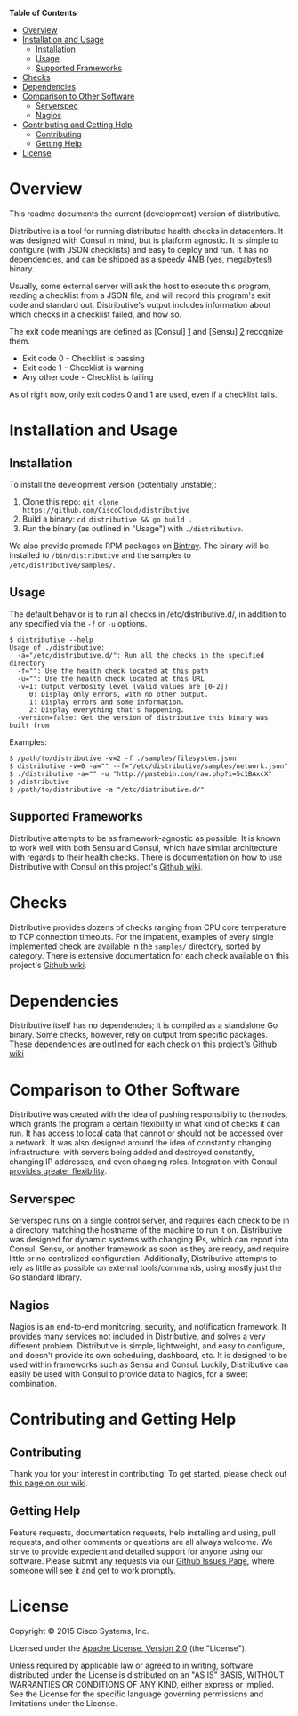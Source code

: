 <!-- markdown-toc start - Don't edit this section. Run M-x markdown-toc/generate-toc again -->
**Table of Contents**

- [Overview](#overview)
- [Installation and Usage](#installation-and-usage)
    - [Installation](#installation)
    - [Usage](#usage)
    - [Supported Frameworks](#supported-frameworks)
- [Checks](#checks)
- [Dependencies](#dependencies)
- [Comparison to Other Software](#comparison-to-other-software)
    - [Serverspec](#serverspec)
    - [Nagios](#nagios)
- [Contributing and Getting Help](#contributing-and-getting-help)
    - [Contributing](#contributing)
    - [Getting Help](#getting-help)
- [License](#license)

<!-- markdown-toc end -->

Overview
========

This readme documents the current (development) version of distributive.

Distributive is a tool for running distributed health checks in datacenters.
It was designed with Consul in mind, but is platform agnostic. It is simple
to configure (with JSON checklists) and easy to deploy and run. It has no
dependencies, and can be shipped as a speedy 4MB (yes, megabytes!) binary.

Usually, some external server will ask the host to execute this program, reading
a checklist from a JSON file, and will record this program's exit code and
standard out. Distributive's output includes information about which checks
in a checklist failed, and how so.

The exit code meanings are defined as [Consul] [1] and [Sensu] [2] recognize
them.

 * Exit code 0 - Checklist is passing
 * Exit code 1 - Checklist is warning
 * Any other code - Checklist is failing

As of right now, only exit codes 0 and 1 are used, even if a checklist fails.

Installation and Usage
======================

Installation
------------
To install the development version (potentially unstable):
 1. Clone this repo: `git clone https://github.com/CiscoCloud/distributive`
 2. Build a binary: `cd distributive && go build .`
 3. Run the binary (as outlined in "Usage") with `./distributive`.

We also provide premade RPM packages on
[Bintray](https://bintray.com/ciscocloud/rpm/Distributive/view#files). The
binary will be installed to `/bin/distributive` and the samples to
`/etc/distributive/samples/`.

Usage
-----

The default behavior is to run all checks in /etc/distributive.d/, in addition
to any specified via the `-f` or `-u` options.

```
$ distributive --help
Usage of ./distributive:
  -a="/etc/distributive.d/": Run all the checks in the specified directory
  -f="": Use the health check located at this path
  -u="": Use the health check located at this URL
  -v=1: Output verbosity level (valid values are [0-2])
     0: Display only errors, with no other output.
     1: Display errors and some information.
     2: Display everything that's happening.
  -version=false: Get the version of distributive this binary was built from
```

Examples:

```
$ /path/to/distributive -v=2 -f ./samples/filesystem.json
$ distributive -v=0 -a="" --f="/etc/distributive/samples/network.json"
$ ./distributive -a="" -u "http://pastebin.com/raw.php?i=5c1BAxcX"
$ /distributive
$ /path/to/distributive -a "/etc/distributive.d/"
```

Supported Frameworks
--------------------

Distributive attempts to be as framework-agnostic as possible. It is known to
work well with both Sensu and Consul, which have similar architecture with
regards to their health checks. There is documentation on how to use
Distributive with Consul on this project's
[Github wiki](https://github.com/CiscoCloud/distributive/wiki/Working-with-Consul).

[1]: https://www.consul.io/docs/agent/checks.html "Consul"
[2]: https://sensuapp.org/docs/0.18/checks "Sensu"

Checks
=======

Distributive provides dozens of checks ranging from CPU core temperature to
TCP connection timeouts. For the impatient, examples of every single implemented
check are available in the `samples/` directory, sorted by category. There
is extensive documentation for each check available on this project's
[Github wiki](https://github.com/CiscoCloud/distributive/wiki).


Dependencies
============

Distributive itself has no dependencies; it is compiled as a standalone Go
binary. Some checks, however, rely on output from specific packages. These
dependencies are outlined for each check on this project's
[Github wiki](https://github.com/CiscoCloud/distributive/wiki/Checks-and-Checklists).

Comparison to Other Software
============================

Distributive was created with the idea of pushing responsibiliy to the nodes,
which grants the program a certain flexibility in what kind of checks it can run.
It has access to local data that cannot or should not be accessed over a network.
It was also designed around the idea of constantly changing infrastructure, with
servers being added and destroyed constantly, changing IP addresses, and even
changing roles. Integration with Consul [provides greater flexibility](https://www.consul.io/intro/vs/nagios-sensu.html).

Serverspec
----------

Serverspec runs on a single control server, and requires each check to be in a
directory matching the hostname of the machine to run it on. Distributive was
designed for dynamic systems with changing IPs, which can report into Consul,
Sensu, or another framework as soon as they are ready, and require little or no
centralized configuration. Additionally, Distributive attempts to rely as little
as possible on external tools/commands, using mostly just the Go standard library.

Nagios
------

Nagios is an end-to-end monitoring, security, and notification framework. It
provides many services not included in Distributive, and solves a very different
problem.  Distributive is simple, lightweight, and easy to configure, and
doesn't provide its own scheduling, dashboard, etc. It is designed to be used
within frameworks such as Sensu and Consul. Luckily, Distributive can easily
be used with Consul to provide data to Nagios, for a sweet combination.

Contributing and Getting Help
=============================

Contributing
------------

Thank you for your interest in contributing! To get started, please check out
[this page on our wiki](https://github.com/CiscoCloud/distributive/wiki/How-It-Works-%28and-So-Can-You!%29).

Getting Help
------------

Feature requests, documentation requests, help installing and using, pull
requests, and other comments or questions are all always welcome. We strive to
provide expedient and detailed support for anyone using our software. Please
submit any requests via our
[Github Issues Page](https://github.com/CiscoCloud/distributive/issues),
where someone will see it and get to work promptly.

License
=======
Copyright © 2015 Cisco Systems, Inc.

Licensed under the [Apache License, Version 2.0](http://www.apache.org/licenses/LICENSE-2.0) (the "License").

Unless required by applicable law or agreed to in writing, software distributed under the License is distributed on an "AS IS" BASIS, WITHOUT WARRANTIES OR CONDITIONS OF ANY KIND, either express or implied. See the License for the specific language governing permissions and limitations under the License.
